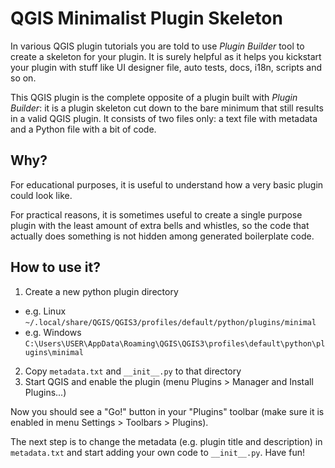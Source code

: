 # QGIS Minimalist Plugin Skeleton

In various QGIS plugin tutorials you are told to use _Plugin Builder_ tool to create a skeleton for your plugin.
It is surely helpful as it helps you kickstart your plugin with stuff like UI designer file, auto tests, docs, i18n, scripts and so on.

This QGIS plugin is the complete opposite of a plugin built with _Plugin Builder_: it is a plugin skeleton cut down
to the bare minimum that still results in a valid QGIS plugin. It consists of two files only: a text file with metadata and a Python file with a bit of code.

## Why?

For educational purposes, it is useful to understand how a very basic plugin could look like.

For practical reasons, it is sometimes useful to create a single purpose plugin with the least amount of extra bells and whistles,
so the code that actually does something is not hidden among generated boilerplate code.

## How to use it?

1. Create a new python plugin directory
  * e.g. Linux ```~/.local/share/QGIS/QGIS3/profiles/default/python/plugins/minimal```
  * e.g. Windows ```C:\Users\USER\AppData\Roaming\QGIS\QGIS3\profiles\default\python\plugins\minimal```
2. Copy ```metadata.txt``` and ```__init__.py``` to that directory
3. Start QGIS and enable the plugin (menu Plugins > Manager and Install Plugins...)

Now you should see a "Go!" button in your "Plugins" toolbar (make sure it is enabled in menu Settings > Toolbars > Plugins).

The next step is to change the metadata (e.g. plugin title and description) in ```metadata.txt``` and
start adding your own code to ```__init__.py```. Have fun!
